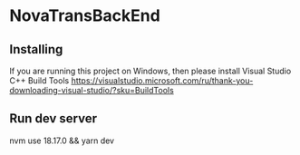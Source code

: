 # NovaTransBackEnd
## Installing
If you are running this project on Windows, then please install Visual Studio C++ Build Tools
https://visualstudio.microsoft.com/ru/thank-you-downloading-visual-studio/?sku=BuildTools

## Run dev server
nvm use 18.17.0 && yarn dev
